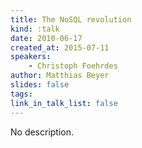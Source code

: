 ```yaml
---
title: The NoSQL revolution
kind: :talk
date: 2010-06-17
created_at: 2015-07-11
speakers:
    - Christoph Foehrdes
author: Matthias Beyer
slides: false
tags:
link_in_talk_list: false
---
```


No description.
